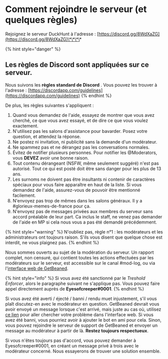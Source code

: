 # Comment rejoindre le serveur \(et quelques règles\)

Rejoignez le serveur DuckHunt à l'adresse : [https://discord.gg/8WdXaZG](https://discord.gg/8WdXaZG)\*\*\*\*

{% hint style="danger" %}
## **Les règles de Discord sont appliquées sur ce serveur.**

Nous suivons les **règles standard de Discord** . Vous pouvez les trouver à l'adresse : [https://discordapp.com/guidelines](https://discordapp.com/guidelines)
{% endhint %}

De plus, les règles suivantes s'appliquent :

1. Quand vous demandez de l'aide, essayez de montrer que vous avez cherché, ce que vous avez essayé, et de dire ce que vous voulez exactement. 
2. N'utilisez pas les salons d'assistance pour bavarder. Posez votre question, et attendez la réponse.
3. Ne postez ni invitation, ni publicité sans la demande d'un modérateur. 
4. Ne spammez pas et ne dérangez pas les conversations normales.
5. Évitez de notifier plusieurs personnes. Pour notifier les @Moderators, vous **DEVEZ** avoir une bonne raison.  
6. Tout contenu dérangeant \(NSFW, même seulement suggéré\) n'est pas autorisé. Tout ce qui est posté doit être sans danger pour les plus de 13 ans. 
7. Les surnoms ne doivent pas être insultants ni contenir de caractères spéciaux pour vous faire apparaître en haut de la liste. Si vous demandez de l'aide, assurez-vous de pouvoir être mentionné facilement. 
8. N'envoyez pas trop de mêmes dans les salons généraux. Il y a \#glorieux-memes-de-france pour ça.
9. N'envoyez pas de messages privées aux membres du serveur sans accord préalable de leur part. Ca inclus le staff, ne venez pas demander de l'aide en MP si cela nous vous a pas été demandé précédemment.

{% hint style="warning" %}
N'oubliez pas, règle n°1 : les modérateurs et les administrateurs ont toujours raison. S'ils vous disent que quelque chose est interdit, ne vous plaignez pas.
{% endhint %}

Nous sommes ouverts au sujet de la modération du serveur. Un rapport complet, non censuré, qui contient toutes les actions effectuées par les modérateurs sur le serveur, est accessible sur le canal \#mod-log, ou via l'[interface web de GetBeaned](https://getbeaned.me/guilds/195260081036591104).

{% hint style="info" %}
Si vous avez été sanctionné par le _Treshold Enforcer_, alors le paragraphe suivant ne s'applique pas. Vous pouvez faire appel directement auprès de **Eyesofcreeper\#0001**.
{% endhint %}

Si vous avez été averti / éjecté / banni / rendu muet injustement, s'il vous plaît discutez-en avec le modérateur en question. GetBeaned devrait vous avoir envoyé un message lorsque c'est arrivé, mais juste au cas où, utilisez [ce lien](https://getbeaned.me/guilds/195260081036591104) pour aller chercher votre problème dans l'interface web. Si vous avez été banni, vous pourriez avoir à ajouter le bot en ami pour cela. Sinon, vous pouvez rejoindre le serveur de support de GetBeaned et envoyer un message au modérateur à partir de là. **Restez toujours respectueux**.

Si vous n'êtes toujours pas d'accord, vous pouvez demander à Eyesofcreeper\#0001, en créant un message privé à trois avec le modérateur concerné. Nous essayerons de trouver une solution ensemble.

